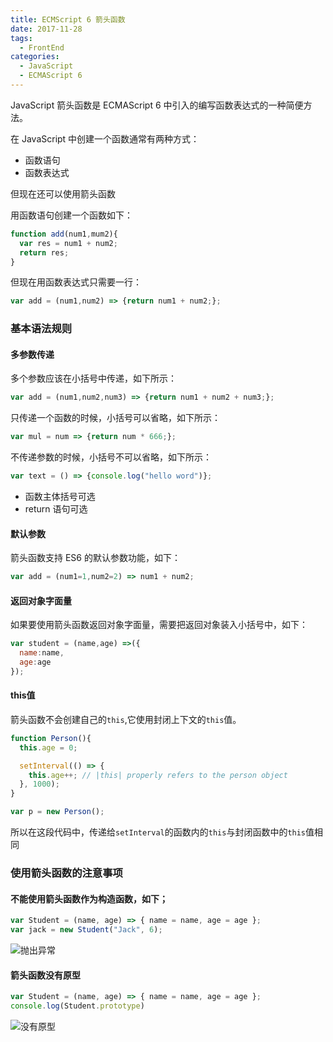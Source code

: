 ```yaml
---
title: ECMScript 6 箭头函数
date: 2017-11-28
tags: 
  - FrontEnd
categories: 
  - JavaScript
  - ECMAScript 6
---
```


JavaScript 箭头函数是 ECMAScript 6 中引入的编写函数表达式的一种简便方法。

<!-- more -->

在 JavaScript 中创建一个函数通常有两种方式：

- 函数语句
- 函数表达式

但现在还可以使用箭头函数

用函数语句创建一个函数如下：

```js
function add(num1,mum2){
  var res = num1 + num2;
  return res;
}
```

但现在用函数表达式只需要一行：

```js
var add = (num1,num2) => {return num1 + num2;};
```



### 基本语法规则

#### 多参数传递

多个参数应该在小括号中传递，如下所示：

```js
var add = (num1,num2,num3) => {return num1 + num2 + num3;};
```

只传递一个函数的时候，小括号可以省略，如下所示：

```js
var mul = num => {return num * 666;};
```

不传递参数的时候，小括号不可以省略，如下所示：

```js
var text = () => {console.log("hello word")};
```

- 函数主体括号可选
- return 语句可选

#### 默认参数

箭头函数支持 ES6 的默认参数功能，如下：

```js
var add = (num1=1,num2=2) => num1 + num2;
```

#### 返回对象字面量

如果要使用箭头函数返回对象字面量，需要把返回对象装入小括号中，如下：

```js
var student = (name,age) =>({
  name:name,
  age:age
});
```

#### this值

箭头函数不会创建自己的`this`,它使用封闭上下文的``this``值。

```js
function Person(){
  this.age = 0;

  setInterval(() => {
    this.age++; // |this| properly refers to the person object
  }, 1000);
}

var p = new Person();
```

所以在这段代码中，传递给``setInterval``的函数内的``this``与封闭函数中的``this``值相同



### 使用箭头函数的注意事项

#### 不能使用箭头函数作为构造函数，如下；

```js
var Student = (name, age) => { name = name, age = age };
var jack = new Student("Jack", 6);
```

![抛出异常](2017-11-29_抛出异常.jpg)

#### 箭头函数没有原型

```js
var Student = (name, age) => { name = name, age = age };
console.log(Student.prototype)
```

![没有原型](2017-11-29_没有原型.jpg)



